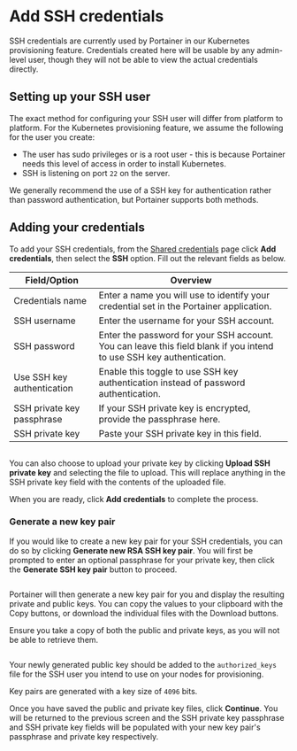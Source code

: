 # Add SSH credentials

SSH credentials are currently used by Portainer in our Kubernetes provisioning feature. Credentials created here will be usable by any admin-level user, though they will not be able to view the actual credentials directly.

## Setting up your SSH user

The exact method for configuring your SSH user will differ from platform to platform. For the Kubernetes provisioning feature, we assume the following for the user you create:

* The user has sudo privileges or is a root user - this is because Portainer needs this level of access in order to install Kubernetes.
* SSH is listening on port `22` on the server.

We generally recommend the use of a SSH key for authentication rather than password authentication, but Portainer supports both methods.

## Adding your credentials

To add your SSH credentials, from the [Shared credentials](./) page click **Add credentials**, then select the **SSH** option. Fill out the relevant fields as below.

| Field/Option               | Overview                                                                                                             |
| -------------------------- | -------------------------------------------------------------------------------------------------------------------- |
| Credentials name           | Enter a name you will use to identify your credential set in the Portainer application.                              |
| SSH username               | Enter the username for your SSH account.                                                                             |
| SSH password               | Enter the password for your SSH account. You can leave this field blank if you intend to use SSH key authentication. |
| Use SSH key authentication | Enable this toggle to use SSH key authentication instead of password authentication.                                 |
| SSH private key passphrase | If your SSH private key is encrypted, provide the passphrase here.                                                   |
| SSH private key            | Paste your SSH private key in this field.                                                                            |

<figure><img src="../../../.gitbook/assets/2.21.2-settings-cloud-credentials-ssh.png" alt=""><figcaption></figcaption></figure>

You can also choose to upload your private key by clicking **Upload SSH private key** and selecting the file to upload. This will replace anything in the SSH private key field with the contents of the uploaded file.

When you are ready, click **Add credentials** to complete the process.

### Generate a new key pair

If you would like to create a new key pair for your SSH credentials, you can do so by clicking **Generate new RSA SSH key pair**. You will first be prompted to enter an optional passphrase for your private key, then click the **Generate SSH key pair** button to proceed.

<figure><img src="../../../.gitbook/assets/2.18-settings-credentials-ssh-generate-1.png" alt=""><figcaption></figcaption></figure>

Portainer will then generate a new key pair for you and display the resulting private and public keys. You can copy the values to your clipboard with the Copy buttons, or download the individual files with the Download buttons.


Ensure you take a copy of both the public and private keys, as you will not be able to retrieve them.


<figure><img src="../../../.gitbook/assets/2.18-settings-credentials-ssh-generate-2.png" alt=""><figcaption></figcaption></figure>

Your newly generated public key should be added to the `authorized_keys` file for the SSH user you intend to use on your nodes for provisioning.


Key pairs are generated with a key size of `4096` bits.


Once you have saved the public and private key files, click **Continue**. You will be returned to the previous screen and the SSH private key passphrase and SSH private key fields will be populated with your new key pair's passphrase and private key respectively.
